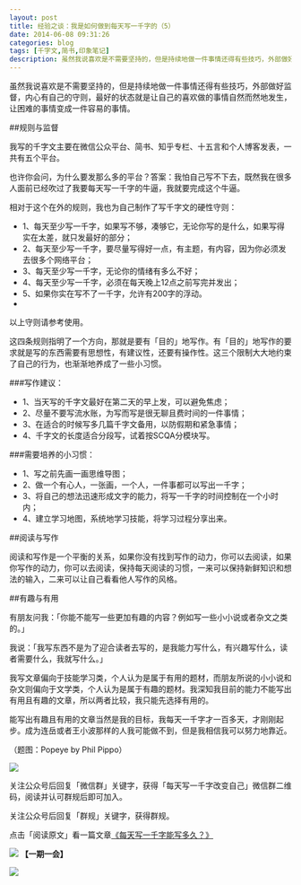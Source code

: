 ```yaml
---
layout: post
title: 经验之谈：我是如何做到每天写一千字的（5）
date: 2014-06-08 09:31:26
categories: blog
tags: [千字文,简书,印象笔记]
description: 虽然我说喜欢是不需要坚持的，但是持续地做一件事情还得有些技巧，外部做好监督，内心有自己的守则，最好的状态就是让自己的喜欢做的事情自然而然地发生，让困难的事情变成一件容易的事情。
---
```


虽然我说喜欢是不需要坚持的，但是持续地做一件事情还得有些技巧，外部做好监督，内心有自己的守则，最好的状态就是让自己的喜欢做的事情自然而然地发生，让困难的事情变成一件容易的事情。

##规则与监督

我写的千字文主要在微信公众平台、简书、知乎专栏、十五言和个人博客发表，一共有五个平台。

也许你会问，为什么要发那么多的平台？答案：我怕自己写不下去，既然我在很多人面前已经吹过了我要每天写一千字的牛逼，我就要完成这个牛逼。

相对于这个在外的规则，我也为自己制作了写千字文的硬性守则：

- 1、每天至少写一千字，如果写不够，凑够它，无论你写的是什么，如果写得实在太差，就只发最好的部分；
- 2、每天至少写一千字，要尽量写得好一点，有主题，有内容，因为你必须发去很多个网络平台；
- 3、每天至少写一千字，无论你的情绪有多么不好；
- 4、每天至少写一千字，必须在每天晚上12点之前写完并发出；
- 5、如果你实在写不了一千字，允许有200字的浮动。
- 
以上守则请参考使用。

这四条规则指明了一个方向，那就是要有「目的」地写作。有「目的」地写作的要求就是写的东西需要有思想性，有建议性，还要有操作性。这三个限制大大地约束了自己的行为，也渐渐地养成了一些小习惯。

###写作建议：

- 1、当天写的千字文最好在第二天的早上发，可以避免焦虑；
- 2、尽量不要写流水账，为写而写是很无聊且费时间的一件事情；
- 3、在适合的时候写多几篇千字文备用，以防假期和紧急事情；
- 4、千字文的长度适合分段写，试着按SCQA分模块写。

###需要培养的小习惯：

- 1、写之前先画一画思维导图；
- 2、做一个有心人，一张画，一个人，一件事都可以写出一千字；
- 3、将自己的想法迅速形成文字的能力，将写一千字的时间控制在一个小时内；
- 4、建立学习地图，系统地学习技能，将学习过程分享出来。

##阅读与写作

阅读和写作是一个平衡的关系，如果你没有找到写作的动力，你可以去阅读，如果你写作的动力，你可以去阅读，保持每天阅读的习惯，一来可以保持新鲜知识和想法的输入，二来可以让自己看看他人写作的风格。

##有趣与有用

有朋友问我：「你能不能写一些更加有趣的内容？例如写一些小小说或者杂文之类的。」

我说：「我写东西不是为了迎合读者去写的，是我能力写什么，有兴趣写什么，读者需要什么，我就写什么。」

我写文章偏向于技能学习类，个人认为是属于有用的题材，而朋友所说的小小说和杂文则偏向于文学类，个人认为是属于有趣的题材。我深知我目前的能力不能写出有用且有趣的文章，所以两者比较，我只能先选择有用的。

能写出有趣且有用的文章当然是我的目标，我每天一千字才一百多天，才刚刚起步。成为连岳或者王小波那样的人我可能做不到，但是我相信我可以努力地靠近。

（题图：Popeye by Phil Pippo）

![](http://pic.yupoo.com/vankos_v/DMJiv6i8/mHDSX.png)

关注公众号后回复「微信群」关键字，获得「每天写一千字改变自己」微信群二维码，阅读并认可群规后即可加入。

关注公众号后回复「群规」关键字，获得群规。

点击「阅读原文」看一篇文章[《每天写一千字能写多久？》](http://jianshu.io/p/645c206a7c55)

![](http://pic.yupoo.com/vankos_v/DOMQ5v84/HtU20.png)
**【一期一会】**

![](http://media-cache-ec0.pinimg.com/736x/d7/fd/2c/d7fd2cf7bd0ec5c1c0345684b92380b3.jpg)




